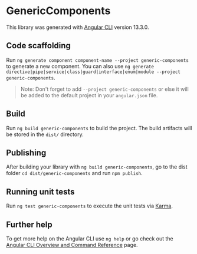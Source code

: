 # GenericComponents

This library was generated with [Angular CLI](https://github.com/angular/angular-cli) version 13.3.0.

## Code scaffolding

Run `ng generate component component-name --project generic-components` to generate a new component. You can also use `ng generate directive|pipe|service|class|guard|interface|enum|module --project generic-components`.
> Note: Don't forget to add `--project generic-components` or else it will be added to the default project in your `angular.json` file. 

## Build

Run `ng build generic-components` to build the project. The build artifacts will be stored in the `dist/` directory.

## Publishing

After building your library with `ng build generic-components`, go to the dist folder `cd dist/generic-components` and run `npm publish`.

## Running unit tests

Run `ng test generic-components` to execute the unit tests via [Karma](https://karma-runner.github.io).

## Further help

To get more help on the Angular CLI use `ng help` or go check out the [Angular CLI Overview and Command Reference](https://angular.io/cli) page.
